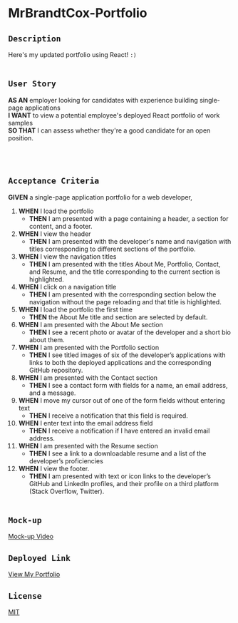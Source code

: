 # MrBrandtCox-Portfolio

## `Description`
Here's my updated portfolio using React! `:)`
</br></br>

## `User Story`
**AS AN** employer looking for candidates with experience building single-page applications </br>
**I WANT** to view a potential employee's deployed React portfolio of work samples </br>
**SO THAT** I can assess whether they're a good candidate for an open position. </br>

</br></br>

## `Acceptance Criteria`
**GIVEN** a single-page application portfolio for a web developer, </br>

1. **WHEN** I load the portfolio
    - **THEN** I am presented with a page containing a header, a section for content, and a footer.
2. **WHEN** I view the header
    - **THEN** I am presented with the developer's name and navigation with titles corresponding to different sections of the portfolio.
3. **WHEN** I view the navigation titles
    - **THEN** I am presented with the titles About Me, Portfolio, Contact, and Resume, and the title corresponding to the current section is highlighted.
4. **WHEN** I click on a navigation title
    - **THEN** I am presented with the corresponding section below the navigation without the page reloading and that title is highlighted.
5. **WHEN** I load the portfolio the first time
    - **THEN** the About Me title and section are selected by default.
6. **WHEN** I am presented with the About Me section
    - **THEN** I see a recent photo or avatar of the developer and a short bio about them.
7. **WHEN** I am presented with the Portfolio section
    - **THEN** I see titled images of six of the developer’s applications with links to both the deployed applications and the corresponding GitHub repository.
8. **WHEN** I am presented with the Contact section
    - **THEN** I see a contact form with fields for a name, an email address, and a message.
9. **WHEN** I move my cursor out of one of the form fields without entering text
    - **THEN** I receive a notification that this field is required.
10. **WHEN** I enter text into the email address field
    - **THEN** I receive a notification if I have entered an invalid email address.
11. **WHEN** I am presented with the Resume section
    - **THEN** I see a link to a downloadable resume and a list of the developer’s proficiencies
12. **WHEN** I view the footer.
    - **THEN** I am presented with text or icon links to the developer’s GitHub and LinkedIn profiles, and their profile on a third platform (Stack Overflow, Twitter).
</br></br>

## `Mock-up`
[Mock-up Video]()
## `Deployed Link`
[View My Portfolio]()
## `License`
[MIT](https://github.com/MrBrandtCox/MrBrandtCox-Portfolio/blob/main/LICENSE)